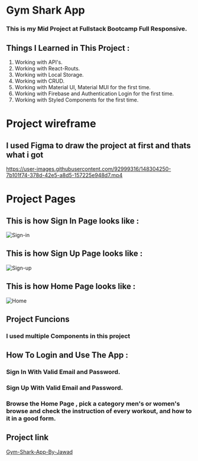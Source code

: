 # Gym Shark App
### This is my Mid Project at Fullstack Bootcamp Full Responsive.
## Things I Learned in This Project : 
1. Working with API's.
2. Working with React-Routs.
3. Working with Local Storage.
4. Working with CRUD.
5. Working with Material UI, Material MUI for the first time.
6. Working with Firebase and Authentication Login for the first time.
7. Working with Styled Components for the first time.

# Project wireframe
## I used Figma to draw the project at first and thats what i got

https://user-images.githubusercontent.com/92999316/148304250-7b101f74-378d-42e5-a8d5-157225e948d7.mp4

# Project Pages
## This is how Sign In Page looks like :
![Sign-in](https://user-images.githubusercontent.com/92999316/148304408-d7c43752-ef22-47cd-80ea-74d88a380d79.png)
## This is how Sign Up Page looks like :
![Sign-up](https://user-images.githubusercontent.com/92999316/148304428-6953a20c-5b69-4b9a-9347-4dccfe6de9d6.png)
## This is how Home Page looks like :
![Home](https://user-images.githubusercontent.com/92999316/148304460-47d15452-c198-4129-8f5c-a57be3eff672.png)

## Project Funcions
### I used multiple Components in this project


## How To Login and Use The App :
### Sign In With Valid Email and Password.
### Sign Up With Valid Email and Password.
### Browse the Home Page , pick a category men's or women's browse and check the instruction of every workout, and how to it in a good form.


## Project link

[Gym-Shark-App-By-Jawad](https://gym-shark-app-by-jawad.netlify.app/)
